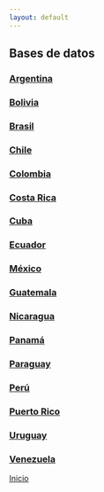 ```yaml
---
layout: default
---
```



## Bases de datos

### [Argentina](./argentna.html)

### [Bolivia](./bolivia.html)

### [Brasil](./brasil.html)

### [Chile](./chile.html)

### [Colombia](./colombia.html)

### [Costa Rica](./costarica.html)

### [Cuba](./cuba.html)

### [Ecuador](./ecuador.html)

### [México](./mexico.html)

### [Guatemala](./guatemala.html)

### [Nicaragua](./nicaragua.html)

### [Panamá](./panama.html)

### [Paraguay](./paraguay.html)

### [Perú](./peru.html)

### [Puerto Rico](./puertorico.html)

### [Uruguay](./uruguay.html)

### [Venezuela](./venezuela.html)


[Inicio](./)
